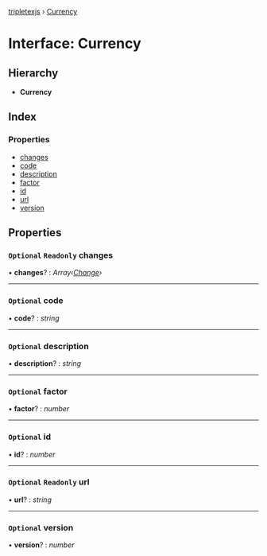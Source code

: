 [tripletexjs](../README.md) › [Currency](currency.md)

# Interface: Currency

## Hierarchy

* **Currency**

## Index

### Properties

* [changes](currency.md#optional-readonly-changes)
* [code](currency.md#optional-code)
* [description](currency.md#optional-description)
* [factor](currency.md#optional-factor)
* [id](currency.md#optional-id)
* [url](currency.md#optional-readonly-url)
* [version](currency.md#optional-version)

## Properties

### `Optional` `Readonly` changes

• **changes**? : *Array‹[Change](../modules/change.md)›*

___

### `Optional` code

• **code**? : *string*

___

### `Optional` description

• **description**? : *string*

___

### `Optional` factor

• **factor**? : *number*

___

### `Optional` id

• **id**? : *number*

___

### `Optional` `Readonly` url

• **url**? : *string*

___

### `Optional` version

• **version**? : *number*
